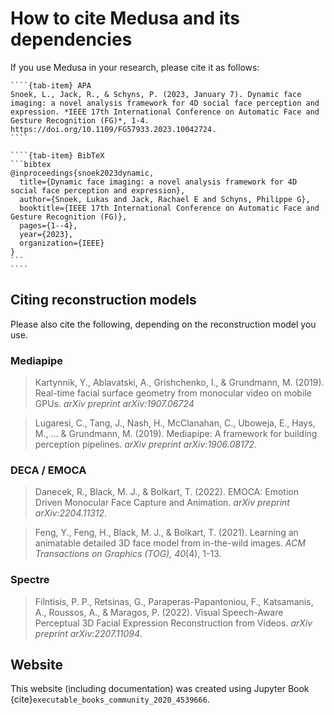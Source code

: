 # How to cite Medusa and its dependencies

If you use Medusa in your research, please cite it as follows:

`````{tab-set}
````{tab-item} APA
Snoek, L., Jack, R., & Schyns, P. (2023, January 7). Dynamic face imaging: a novel analysis framework for 4D social face perception and expression. *IEEE 17th International Conference on Automatic Face and Gesture Recognition (FG)*, 1-4. https://doi.org/10.1109/FG57933.2023.10042724.
````

````{tab-item} BibTeX
```bibtex
@inproceedings{snoek2023dynamic,
  title={Dynamic face imaging: a novel analysis framework for 4D social face perception and expression},
  author={Snoek, Lukas and Jack, Rachael E and Schyns, Philippe G},
  booktitle={IEEE 17th International Conference on Automatic Face and Gesture Recognition (FG)},
  pages={1--4},
  year={2023},
  organization={IEEE}
}
```
````
`````

## Citing reconstruction models

Please also cite the following, depending on the reconstruction model you use.

### Mediapipe

> Kartynnik, Y., Ablavatski, A., Grishchenko, I., & Grundmann, M. (2019). Real-time facial surface geometry from monocular video on mobile GPUs. *arXiv preprint arXiv:1907.06724*

> Lugaresi, C., Tang, J., Nash, H., McClanahan, C., Uboweja, E., Hays, M., ... & Grundmann, M. (2019). Mediapipe: A framework for building perception pipelines. *arXiv preprint arXiv:1906.08172*.

### DECA / EMOCA
> Danecek, R., Black, M. J., & Bolkart, T. (2022). EMOCA: Emotion Driven Monocular
Face Capture and Animation. *arXiv preprint arXiv:2204.11312*.

> Feng, Y., Feng, H., Black, M. J., & Bolkart, T. (2021). Learning an animatable detailed 3D face model from in-the-wild images. *ACM Transactions on Graphics (TOG), 40*(4), 1-13.

### Spectre

> Filntisis, P. P., Retsinas, G., Paraperas-Papantoniou, F., Katsamanis, A., Roussos, A., & Maragos, P. (2022). Visual Speech-Aware Perceptual 3D Facial Expression Reconstruction from Videos. *arXiv preprint arXiv:2207.11094*.

## Website

This website (including documentation) was created using Jupyter Book {cite}`executable_books_community_2020_4539666`.
